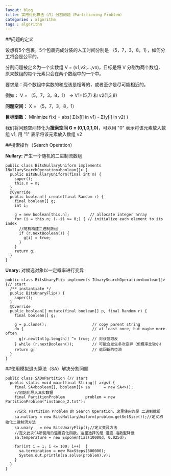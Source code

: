 ```yaml
---
layout: blog
title: 实用优化算法（八）分割问题（Partitioning Problem）
categories : algorithm
tags : algorithm
---
```


##问题的定义

设想有5个包裹，5个包裹完成分装的人工时间分别是 ｛5，7，3，8，1｝，如何分工将会是公平的。

分割问题被定义为一个实数组 V = (v1,v2,...,vn)，目标是将 V 分割为两个数组，原来数组的每个元素只会在两个数组中的一个中。

要求是：两个数组中实数的和应该是相等的，或者至少是尽可能相近的。

例如： V = （5，7，3，8，1） => V1=(5,7) 和 v2(1,3,8)

**问题空间：** X = （5，7，3，8，1）

**目标函数：** Minimize f(x) = abs( Σ(x[i] in v1) - Σ(y[i] in v2) )

我们将问题空间转化为**搜索空间 G = (0,1,0,1,0)**，可以用 "0" 表示将该元素放入数组 v1, 用 "1" 表示将该元素放入数组 v2

##搜索操作（Search Operation）

**Nullary:** 产生一个随机的二进制流数组

	public class BitsNullaryUniform implements INullarySearchOperation<boolean[]> {
	  public BitsNullaryUniform(final int m) {
	    super();
	    this.n = m;
	  }
	  @Override
	  public boolean[] create(final Random r) {
	    final boolean[] g;
	    int i;

	    g = new boolean[this.n];         // allocate integer array
	    for (i = this.n; (--i) >= 0;) { // initialize each element to its index
	      //随机构建二进制数组
	      if (r.nextBoolean()) {
	        g[i] = true;
	      }
	    }
	    return g;
	  }
	}

**Unary:** 对候选对象以一定概率进行变异

	public class BitsUnaryFlip implements IUnarySearchOperation<boolean[]> {// start
	  /** instantiate */
	  public BitsUnaryFlip() {
	    super();
	  }
	  @Override
	  public boolean[] mutate(final boolean[] p, final Random r) {
	    final boolean[] g;
	    
	    g = p.clone();                    // copy parent string
	    do {                              // at least once, but maybe more often
	      g[r.nextInt(g.length)] ^= true; // 对该位取反
	    } while (r.nextBoolean());        // 可能会发生多次变异（但概率比较小）
	    return g;                         // 返回新的位流
	  }
	}

##使用模拟退火算法（SA）解决分割问题

	public class SAOnPartition {// start
	  public static void main(final String[] args) {
	    final SA<boolean[], boolean[]> sa      = new SA<>();
	    //初始化导入真实数据
	    final PartitionProblem         problem = new PartitionProblem("instance_2.txt");
	    
	    //定义 Partition Problem 的 Search Operation，这里使用的是 二进制数组
	    sa.nullary = new BitsNullaryUniform(problem.getSetSize());//定义初始化二进制流方法
	    sa.unary   = new BitsUnaryFlip();//定义变异方法
	    //定义此次SA所使用的温度变化函数，这里选择的是 温度 指数型降低
	    sa.temperature = new Exponential(10000d, 0.025d);

	    for(int i = 1; i <= 100; i++)  {
	      sa.termination = new MaxSteps(500000);
	      System.out.println(sa.solve(problem).v);
	    }
	  }
	}

